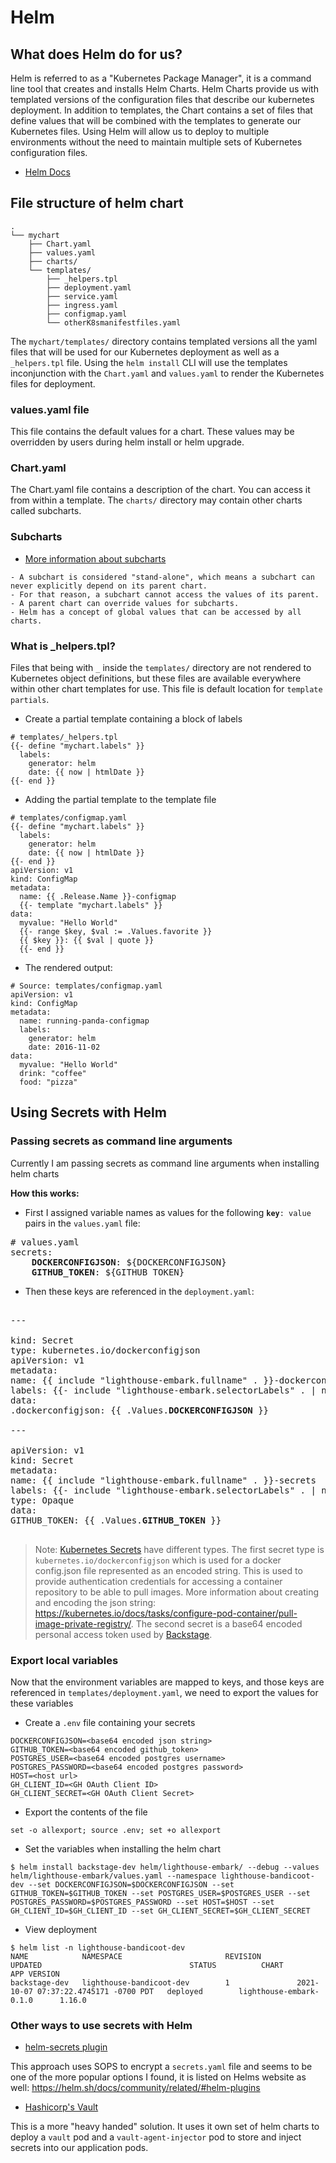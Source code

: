 # Helm

## What does Helm do for us?

Helm is referred to as a "Kubernetes Package Manager", it is a command line tool that creates and installs Helm Charts. Helm Charts provide us with templated versions of the configuration files that describe our kubernetes deployment. In addition to templates, the Chart contains a set of files that define values that will be combined with the templates to generate our Kubernetes files. Using Helm will allow us to deploy to multiple environments without the need to maintain multiple sets of Kubernetes configuration files.

- [Helm Docs](https://helm.sh/docs/chart_template_guide/getting_started/)

## File structure of helm chart

```
.
└── mychart
    ├── Chart.yaml
    ├── values.yaml
    ├── charts/
    └── templates/
        ├── _helpers.tpl
        ├── deployment.yaml
        ├── service.yaml
        ├── ingress.yaml
        ├── configmap.yaml
        └── otherK8smanifestfiles.yaml
```

The `mychart/templates/` directory contains templated versions all the yaml files that will be used for our Kubernetes deployment as well as a `_helpers.tpl` file. Using the `helm install` CLI will use the templates inconjunction with the `Chart.yaml` and `values.yaml` to render the Kubernetes files for deployment.

### values.yaml file

This file contains the default values for a chart. These values may be overridden by users during helm install or helm upgrade.

### Chart.yaml

The Chart.yaml file contains a description of the chart. You can access it from within a template. The `charts/` directory may contain other charts called subcharts.

### Subcharts

- [More information about subcharts](https://helm.sh/docs/chart_template_guide/subcharts_and_globals/)

```
- A subchart is considered "stand-alone", which means a subchart can never explicitly depend on its parent chart.
- For that reason, a subchart cannot access the values of its parent.
- A parent chart can override values for subcharts.
- Helm has a concept of global values that can be accessed by all charts.
```

### What is \_helpers.tpl?

Files that being with `_` inside the `templates/` directory are not rendered to Kubernetes object definitions, but these files are available everywhere within other chart templates for use. This file is default location for `template partials`.

- Create a partial template containing a block of labels

```
# templates/_helpers.tpl
{{- define "mychart.labels" }}
  labels:
    generator: helm
    date: {{ now | htmlDate }}
{{- end }}
```

- Adding the partial template to the template file

```
# templates/configmap.yaml
{{- define "mychart.labels" }}
  labels:
    generator: helm
    date: {{ now | htmlDate }}
{{- end }}
apiVersion: v1
kind: ConfigMap
metadata:
  name: {{ .Release.Name }}-configmap
  {{- template "mychart.labels" }}
data:
  myvalue: "Hello World"
  {{- range $key, $val := .Values.favorite }}
  {{ $key }}: {{ $val | quote }}
  {{- end }}
```

- The rendered output:

```
# Source: templates/configmap.yaml
apiVersion: v1
kind: ConfigMap
metadata:
  name: running-panda-configmap
  labels:
    generator: helm
    date: 2016-11-02
data:
  myvalue: "Hello World"
  drink: "coffee"
  food: "pizza"
```

## Using Secrets with Helm

### Passing secrets as command line arguments

Currently I am passing secrets as command line arguments when installing helm charts

**How this works:**

- First I assigned variable names as values for the following <code><b>key</b>: value</code> pairs in the `values.yaml` file:

<pre>
# values.yaml
secrets:
    <b>DOCKERCONFIGJSON</b>: ${DOCKERCONFIGJSON}
    <b>GITHUB_TOKEN</b>: ${GITHUB_TOKEN}
</pre>

- Then these keys are referenced in the `deployment.yaml`:
<pre>

---

kind: Secret
type: kubernetes.io/dockerconfigjson
apiVersion: v1
metadata:
name: {{ include "lighthouse-embark.fullname" . }}-dockerconfigjson-ghpkgs
labels: {{- include "lighthouse-embark.selectorLabels" . | nindent 8 }}
data:
.dockerconfigjson: {{ .Values.<b>DOCKERCONFIGJSON</b> }}

---

apiVersion: v1
kind: Secret
metadata:
name: {{ include "lighthouse-embark.fullname" . }}-secrets
labels: {{- include "lighthouse-embark.selectorLabels" . | nindent 8 }}
type: Opaque
data:
GITHUB_TOKEN: {{ .Values.<b>GITHUB_TOKEN</b> }}

</pre>
> Note: [Kubernetes Secrets](https://kubernetes.io/docs/concepts/configuration/secret/) have different types. The first secret type is `kubernetes.io/dockerconfigjson` which is used for a docker config.json file represented as an encoded string. This is used to provide authentication credentials for accessing a container repository to be able to pull images. More information about creating and encoding the json string: https://kubernetes.io/docs/tasks/configure-pod-container/pull-image-private-registry/. The second secret is a base64 encoded personal access token used by [Backstage](https://backstage.io/docs/deployment/k8s#creating-the-backstage-instance).

### Export local variables

Now that the environment variables are mapped to keys, and those keys are referenced in `templates/deployment.yaml`, we need to export the values for these variables

- Create a `.env` file containing your secrets

```
DOCKERCONFIGJSON=<base64 encoded json string>
GITHUB_TOKEN=<base64 encoded github_token>
POSTGRES_USER=<base64 encoded postgres username>
POSTGRES_PASSWORD=<base64 encoded postgres password>
HOST=<host url>
GH_CLIENT_ID=<GH OAuth Client ID>
GH_CLIENT_SECRET=<GH OAuth Client Secret>
```

- Export the contents of the file

```
set -o allexport; source .env; set +o allexport
```

- Set the variables when installing the helm chart

```
$ helm install backstage-dev helm/lighthouse-embark/ --debug --values helm/lighthouse-embark/values.yaml --namespace lighthouse-bandicoot-dev --set DOCKERCONFIGJSON=$DOCKERCONFIGJSON --set GITHUB_TOKEN=$GITHUB_TOKEN --set POSTGRES_USER=$POSTGRES_USER --set POSTGRES_PASSWORD=$POSTGRES_PASSWORD --set HOST=$HOST --set GH_CLIENT_ID=$GH_CLIENT_ID --set GH_CLIENT_SECRET=$GH_CLIENT_SECRET
```

- View deployment

```
$ helm list -n lighthouse-bandicoot-dev
NAME            NAMESPACE                       REVISION        UPDATED                                 STATUS          CHART                           APP VERSION
backstage-dev   lighthouse-bandicoot-dev        1               2021-10-07 07:37:22.4745171 -0700 PDT   deployed        lighthouse-embark-0.1.0      1.16.0
```

### Other ways to use secrets with Helm

- [helm-secrets plugin](https://github.com/jkroepke/helm-secrets)

This approach uses SOPS to encrypt a `secrets.yaml` file and seems to be one of the more popular options I found, it is listed on Helms website as well: https://helm.sh/docs/community/related/#helm-plugins

- [Hashicorp's Vault](https://learn.hashicorp.com/tutorials/vault/kubernetes-sidecar)

This is a more "heavy handed" solution. It uses it own set of helm charts to deploy a `vault` pod and a `vault-agent-injector` pod to store and inject secrets into our application pods.
